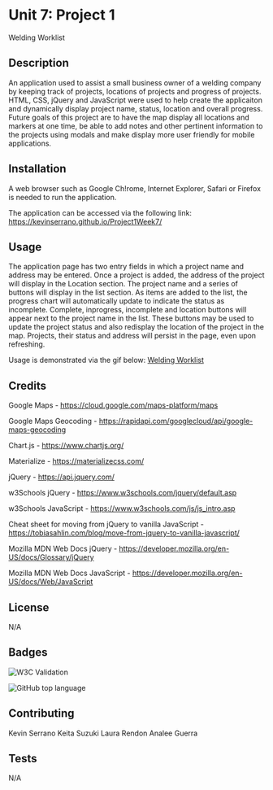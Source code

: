 # Unit 7: Project 1
Welding Worklist

## Description

An application used to assist a small business owner of a welding company by keeping track of projects, locations of projects and progress of projects. HTML, CSS, jQuery and JavaScript were used to help create the applicaiton and dynamically display project name, status, location and overall progress. Future goals of this project are to have the map display all locations and markers at one time, be able to add notes and other pertinent information to the projects using modals and make display more user friendly for mobile applications. 

## Installation

A web browser such as Google Ch!rome, Internet Explorer, Safari or Firefox is needed to run the application.

The application can be accessed via the following link:
https://kevinserrano.github.io/Project1Week7/

## Usage 

The application page has two entry fields in which a project name and address may be entered. Once a project is added, the address of the project will display in the Location section. The project name and a series of buttons will display in the list section. As items are added to the list, the progress chart will automatically update to indicate the status as incomplete. Complete, inprogress, incomplete and location buttons will appear next to the project name in the list. These buttons may be used to update the project status and also redisplay the location of the project in the map. Projects, their status and address will persist in the page, even upon refreshing. 

Usage is demonstrated via the gif below:
[Welding Worklist](2020-09-09-10-07-31.gif)

## Credits

Google Maps - https://cloud.google.com/maps-platform/maps

Google Maps Geocoding - https://rapidapi.com/googlecloud/api/google-maps-geocoding

Chart.js - https://www.chartjs.org/

Materialize - https://materializecss.com/

jQuery - https://api.jquery.com/

w3Schools jQuery - https://www.w3schools.com/jquery/default.asp

w3Schools JavaScript - https://www.w3schools.com/js/js_intro.asp

Cheat sheet for moving from jQuery to vanilla JavaScript - https://tobiasahlin.com/blog/move-from-jquery-to-vanilla-javascript/

Mozilla MDN Web Docs jQuery - https://developer.mozilla.org/en-US/docs/Glossary/jQuery

Mozilla MDN Web Docs JavaScript - https://developer.mozilla.org/en-US/docs/Web/JavaScript

## License

N/A

## Badges
![W3C Validation](https://img.shields.io/w3c-validation/html?targetUrl=https%3A%2F%2Fkevinserrano.github.io%2FProject1Week7%2F)

![GitHub top language](https://img.shields.io/github/languages/top/kevinserrano/Project1Week7)

## Contributing
Kevin Serrano
Keita Suzuki
Laura Rendon
Analee Guerra

## Tests

N/A